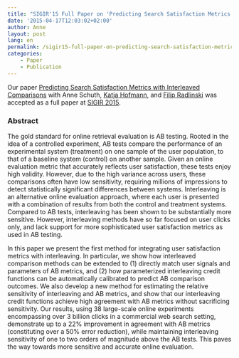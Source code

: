 ```yaml
---
title: "SIGIR'15 Full Paper on 'Predicting Search Satisfaction Metrics with Interleaved Comparisons' Accepted"
date: '2015-04-17T12:03:02+02:00'
author: Anne
layout: post
lang: en
permalink: /sigir15-full-paper-on-predicting-search-satisfaction-metrics-with-interleaved-comparisons-accepted/
categories:
    - Paper
    - Publication
---
```


Our paper [Predicting Search Satisfaction Metrics with Interleaved Comparisons](/publications/schuth2015predicting)
with Anne Schuth, [Katja Hofmann](http://katja-hofmann.de/),
and [Filip Radlinski](http://research.microsoft.com/~filiprad/) was accepted as a full paper
at [SIGIR 2015](http://www.sigir2015.org/).

### Abstract

The gold standard for online retrieval evaluation is AB testing. Rooted in the idea of a controlled experiment, AB tests
compare the performance of an experimental system (treatment) on one sample of the user population, to that of a
baseline system (control) on another sample. Given an online evaluation metric that accurately reflects user
satisfaction, these tests enjoy high validity. However, due to the high variance across users, these comparisons often
have low sensitivity, requiring millions of impressions to detect statistically significant differences between systems.
Interleaving is an alternative online evaluation approach, where each user is presented with a combination of results
from both the control and treatment systems. Compared to AB tests, interleaving has been shown to be substantially more
sensitive. However, interleaving methods have so far focused on user clicks only, and lack support for more
sophisticated user satisfaction metrics as used in AB testing.

In this paper we present the first method for integrating user satisfaction metrics with interleaving. In particular, we
show how interleaved comparison methods can be extended to (1) directly match user signals and parameters of AB metrics,
and (2) how parameterized interleaving credit functions can be automatically calibrated to predict AB comparison
outcomes. We also develop a new method for estimating the relative sensitivity of interleaving and AB metrics, and show
that our interleaving credit functions achieve high agreement with AB metrics without sacrificing sensitivity. Our
results, using 38 large-scale online experiments encompassing over 3 billion clicks in a commercial web search setting,
demonstrate up to a 22% improvement in agreement with AB metrics (constituting over a 50% error reduction), while
maintaining interleaving sensitivity of one to two orders of magnitude above the AB tests. This paves the way towards
more sensitive and accurate online evaluation.
